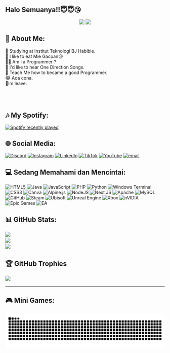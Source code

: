 ## Halo Semuanya!!😇😇😘


<div align="center">
<img src="https://i.pinimg.com/originals/6a/23/30/6a2330e2ed77ec9df2075b222e5aa87f.gif" width="700" />
<img src="https://media.giphy.com/media/Ju7l5y9osyymQ/giphy.gif" width="700" />
</div>


## 💫 About Me:

🏢 Studying at Institut Teknologi BJ Habibie.<br>🍜 I like to eat Mie Gacoan😘<br>👨‍💻 Am i a Programmer ?<br>🎤 I'd like to hear One Direction Songs.<br>💬 Teach Me how to became a good Programmer.<br>😹 Aoa cona.<br>🚪Im leave.<br><br><br><br>

## 🎶 My Spotify:

<div align="left">
  <a href="https://open.spotify.com/user/fwt6rj18zxgugukdrgyg025hx">
    <img src="https://spotify-recently-played-readme.vercel.app/api?user=fwt6rj18zxgugukdrgyg025hx&count=10&unique=false" alt="Spotify recently played"  />
  </a>
</div>

###

###

###

## 🌐 Social Media:
[![Discord](https://img.shields.io/badge/Discord-%237289DA.svg?logo=discord&logoColor=white)](https://discord.gg/aRjMTVM5) [![Instagram](https://img.shields.io/badge/Instagram-%23E4405F.svg?logo=Instagram&logoColor=white)](https://instagram.com/rthoriq_) [![LinkedIn](https://img.shields.io/badge/LinkedIn-%230077B5.svg?logo=linkedin&logoColor=white)](https://www.linkedin.com/in/raihan-thoriq-723231333/) [![TikTok](https://img.shields.io/badge/TikTok-%23000000.svg?logo=TikTok&logoColor=white)](https://tiktok.com/@rthoriq_) [![YouTube](https://img.shields.io/badge/YouTube-%23FF0000.svg?logo=YouTube&logoColor=white)](https://youtube.com/@moordgg) [![email](https://img.shields.io/badge/Email-D14836?logo=gmail&logoColor=white)](mailto:raihanalif145@gmail.com) 

## 💻 Sedang Memahami dan Mencintai:
![HTML5](https://img.shields.io/badge/html5-%23E34F26.svg?style=for-the-badge&logo=html5&logoColor=white) ![Java](https://img.shields.io/badge/java-%23ED8B00.svg?style=for-the-badge&logo=openjdk&logoColor=white) ![JavaScript](https://img.shields.io/badge/javascript-%23323330.svg?style=for-the-badge&logo=javascript&logoColor=%23F7DF1E) ![PHP](https://img.shields.io/badge/php-%23777BB4.svg?style=for-the-badge&logo=php&logoColor=white) ![Python](https://img.shields.io/badge/python-3670A0?style=for-the-badge&logo=python&logoColor=ffdd54) ![Windows Terminal](https://img.shields.io/badge/Windows%20Terminal-%234D4D4D.svg?style=for-the-badge&logo=windows-terminal&logoColor=white) ![CSS3](https://img.shields.io/badge/css3-%231572B6.svg?style=for-the-badge&logo=css3&logoColor=white) ![Canva](https://img.shields.io/badge/Canva-%2300C4CC.svg?style=for-the-badge&logo=Canva&logoColor=white) ![Alpine.js](https://img.shields.io/badge/alpinejs-white.svg?style=for-the-badge&logo=alpinedotjs&logoColor=%238BC0D0) ![NodeJS](https://img.shields.io/badge/node.js-6DA55F?style=for-the-badge&logo=node.js&logoColor=white) ![Next JS](https://img.shields.io/badge/Next-black?style=for-the-badge&logo=next.js&logoColor=white) ![Apache](https://img.shields.io/badge/apache-%23D42029.svg?style=for-the-badge&logo=apache&logoColor=white) ![MySQL](https://img.shields.io/badge/mysql-4479A1.svg?style=for-the-badge&logo=mysql&logoColor=white) ![GitHub](https://img.shields.io/badge/github-%23121011.svg?style=for-the-badge&logo=github&logoColor=white) ![Steam](https://img.shields.io/badge/steam-%23000000.svg?style=for-the-badge&logo=steam&logoColor=white) ![Ubisoft](https://img.shields.io/badge/Ubisoft-%23F5F5F5.svg?style=for-the-badge&logo=Ubisoft&logoColor=black) ![Unreal Engine](https://img.shields.io/badge/unrealengine-%23313131.svg?style=for-the-badge&logo=unrealengine&logoColor=white) ![Xbox](https://img.shields.io/badge/xbox-%23107C10.svg?style=for-the-badge&logo=xbox&logoColor=white) ![nVIDIA](https://img.shields.io/badge/nVIDIA-%2376B900.svg?style=for-the-badge&logo=nVIDIA&logoColor=white) ![Epic Games](https://img.shields.io/badge/epicgames-%23313131.svg?style=for-the-badge&logo=epicgames&logoColor=white) ![EA](https://img.shields.io/badge/ea-%23000000.svg?style=for-the-badge&logo=ea&logoColor=white)

## 📊 GitHub Stats:
![](https://github-readme-stats.vercel.app/api?username=rthoriq&theme=radical&hide_border=false&include_all_commits=false&count_private=false)<br/>
![](https://nirzak-streak-stats.vercel.app/?user=rthoriq&theme=radical&hide_border=false)<br/>
![](https://github-readme-stats.vercel.app/api/top-langs/?username=rthoriq&theme=radical&hide_border=false&include_all_commits=false&count_private=false&layout=compact)

## 🏆 GitHub Trophies
![](https://github-profile-trophy.vercel.app/?username=rthoriq&theme=radical&no-frame=false&no-bg=true&margin-w=4)

---
## 🎮 Mini Games:

###
<img src="https://raw.githubusercontent.com/rthoriq/rthoriq/output/snake.svg" alt="Snake animation" />

###
